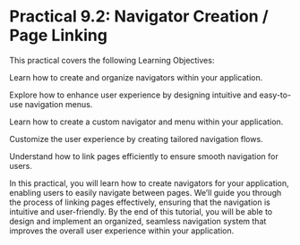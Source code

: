 # Practical 9.2: Navigator Creation / Page Linking



This practical covers the following Learning Objectives:



Learn how to create and organize navigators within your application.

Explore how to enhance user experience by designing intuitive and easy-to-use navigation menus.

Learn how to create a custom navigator and menu within your application.

Customize the user experience by creating tailored navigation flows.

Understand how to link pages efficiently to ensure smooth navigation for users.



In this practical, you will learn how to create navigators for your application, enabling users to easily navigate between pages. We’ll guide you through the process of linking pages effectively, ensuring that the navigation is intuitive and user-friendly. By the end of this tutorial, you will be able to design and implement an organized, seamless navigation system that improves the overall user experience within your application.



